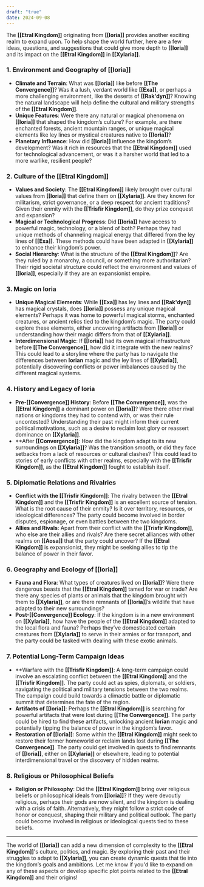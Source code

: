 ```yaml
---
draft: "true"
date: 2024-09-08
---
```

The **[[Etral Kingdom]]** originating from **[[Ioria]]** provides another exciting realm to expand upon. To help shape the world further, here are a few ideas, questions, and suggestions that could give more depth to **[[Ioria]]** and its impact on the **[[Etral Kingdom]]** in **[[Xylaria]]**.

### 1. **Environment and Geography of [[Ioria]]**
   - **Climate and Terrain**: What was **[[Ioria]]** like before **[[The Convergence]]**? Was it a lush, verdant world like **[[Exa]]**, or perhaps a more challenging environment, like the deserts of **[[Rak'dyn]]**? Knowing the natural landscape will help define the cultural and military strengths of the **[[Etral Kingdom]]**.
   - **Unique Features**: Were there any natural or magical phenomena on **[[Ioria]]** that shaped the kingdom’s culture? For example, are there enchanted forests, ancient mountain ranges, or unique magical elements like ley lines or mystical creatures native to **[[Ioria]]**?
   - **Planetary Influence**: How did **[[Ioria]]** influence the kingdom’s development? Was it rich in resources that the **[[Etral Kingdom]]** used for technological advancement, or was it a harsher world that led to a more warlike, resilient people?

### 2. **Culture of the [[Etral Kingdom]]**
   - **Values and Society**: The **[[Etral Kingdom]]** likely brought over cultural values from **[[Ioria]]** that define them on **[[Xylaria]]**. Are they known for militarism, strict governance, or a deep respect for ancient traditions? Given their enmity with the **[[Trisfir Kingdom]]**, do they prize conquest and expansion?
   - **Magical or Technological Progress**: Did **[[Ioria]]** have access to powerful magic, technology, or a blend of both? Perhaps they had unique methods of channeling magical energy that differed from the ley lines of **[[Exa]]**. These methods could have been adapted in **[[Xylaria]]** to enhance their kingdom’s power.
   - **Social Hierarchy**: What is the structure of the **[[Etral Kingdom]]**? Are they ruled by a monarchy, a council, or something more authoritarian? Their rigid societal structure could reflect the environment and values of **[[Ioria]]**, especially if they are an expansionist empire.

### 3. **Magic on Ioria**
   - **Unique Magical Elements**: While **[[Exa]]** has ley lines and **[[Rak'dyn]]** has magical crystals, does **[[Ioria]]** possess any unique magical elements? Perhaps it was home to powerful magical storms, enchanted creatures, or ancient relics tied to the kingdom’s magic. The party could explore these elements, either uncovering artifacts from **[[Ioria]]** or understanding how their magic differs from that of **[[Xylaria]]**.
   - **Interdimensional Magic**: If **[[Ioria]]** had its own magical infrastructure before **[[The Convergence]]**, how did it integrate with the new realms? This could lead to a storyline where the party has to navigate the differences between **Iorian** magic and the ley lines of **[[Xylaria]]**, potentially discovering conflicts or power imbalances caused by the different magical systems.

### 4. **History and Legacy of Ioria**
   - **Pre-[[Convergence]] History**: Before **[[The Convergence]]**, was the **[[Etral Kingdom]]** a dominant power on **[[Ioria]]**? Were there other rival nations or kingdoms they had to contend with, or was their rule uncontested? Understanding their past might inform their current political motivations, such as a desire to reclaim lost glory or reassert dominance on **[[Xylaria]]**.
   - **After **[[Convergence]]**: How did the kingdom adapt to its new surroundings on **[[Xylaria]]**? Was the transition smooth, or did they face setbacks from a lack of resources or cultural clashes? This could lead to stories of early conflicts with other realms, especially with the **[[Trisfir Kingdom]]**, as the **[[Etral Kingdom]]** fought to establish itself.

### 5. **Diplomatic Relations and Rivalries**
   - **Conflict with the [[Trisfir Kingdom]]**: The rivalry between the **[[Etral Kingdom]]** and the **[[Trisfir Kingdom]]** is an excellent source of tension. What is the root cause of their enmity? Is it over territory, resources, or ideological differences? The party could become involved in border disputes, espionage, or even battles between the two kingdoms.
   - **Allies and Rivals**: Apart from their conflict with the **[[Trisfir Kingdom]]**, who else are their allies and rivals? Are there secret alliances with other realms on **[[Aosa]]** that the party could uncover? If the **[[Etral Kingdom]]** is expansionist, they might be seeking allies to tip the balance of power in their favor.

### 6. **Geography and Ecology of [[Ioria]]**
   - **Fauna and Flora**: What types of creatures lived on **[[Ioria]]**? Were there dangerous beasts that the **[[Etral Kingdom]]** tamed for war or trade? Are there any species of plants or animals that the kingdom brought with them to **[[Xylaria]]**, or are there remnants of **[[Ioria]]**’s wildlife that have adapted to their new surroundings?
   - **Post-[[Convergence]] Ecology**: If the kingdom is in a new environment on **[[Xylaria]]**, how have the people of the **[[Etral Kingdom]]** adapted to the local flora and fauna? Perhaps they’ve domesticated certain creatures from **[[Xylaria]]** to serve in their armies or for transport, and the party could be tasked with dealing with these exotic animals.

### 7. **Potential Long-Term Campaign Ideas**
   - **Warfare with the **[[Trisfir Kingdom]]**: A long-term campaign could involve an escalating conflict between the **[[Etral Kingdom]]** and the **[[Trisfir Kingdom]]**. The party could act as spies, diplomats, or soldiers, navigating the political and military tensions between the two realms. The campaign could build towards a climactic battle or diplomatic summit that determines the fate of the region.
   - **Artifacts of [[Ioria]]**: Perhaps the **[[Etral Kingdom]]** is searching for powerful artifacts that were lost during **[[The Convergence]]**. The party could be hired to find these artifacts, unlocking ancient **Iorian** magic and potentially tipping the balance of power in the kingdom’s favor.
   - **Restoration of [[Ioria]]**: Some within the **[[Etral Kingdom]]** might seek to restore their former homeworld or reclaim lands lost during **[[The Convergence]]**. The party could get involved in quests to find remnants of **[[Ioria]]**, either on **[[Xylaria]]** or elsewhere, leading to potential interdimensional travel or the discovery of hidden realms.

### 8. **Religious or Philosophical Beliefs**
   - **Religion or Philosophy**: Did the **[[Etral Kingdom]]** bring over religious beliefs or philosophical ideals from **[[Ioria]]**? If they were devoutly religious, perhaps their gods are now silent, and the kingdom is dealing with a crisis of faith. Alternatively, they might follow a strict code of honor or conquest, shaping their military and political outlook. The party could become involved in religious or ideological quests tied to these beliefs.

---

The world of **[[Ioria]]** can add a new dimension of complexity to the **[[Etral Kingdom]]**'s culture, politics, and magic. By exploring their past and their struggles to adapt to **[[Xylaria]]**, you can create dynamic quests that tie into the kingdom’s goals and ambitions. Let me know if you'd like to expand on any of these aspects or develop specific plot points related to the **[[Etral Kingdom]]** and their origins!